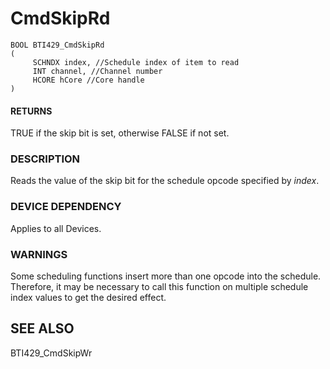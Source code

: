 # **CmdSkipRd**

```
BOOL BTI429_CmdSkipRd
(
     SCHNDX index, //Schedule index of item to read
     INT channel, //Channel number
     HCORE hCore //Core handle
)
```
#### **RETURNS**

TRUE if the skip bit is set, otherwise FALSE if not set.

### **DESCRIPTION**

Reads the value of the skip bit for the schedule opcode specified by *index*.

### **DEVICE DEPENDENCY**

Applies to all Devices.

### **WARNINGS**

Some scheduling functions insert more than one opcode into the schedule. Therefore, it may be necessary to call this function on multiple schedule index values to get the desired effect.

## **SEE ALSO**

BTI429\_CmdSkipWr